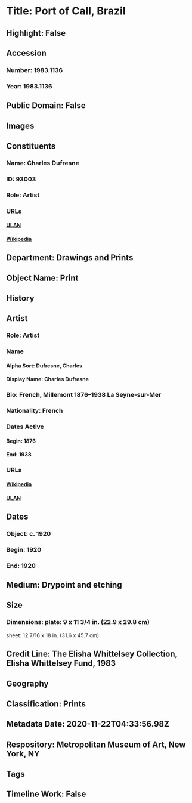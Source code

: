 # Title: Port of Call, Brazil
## Highlight: False
## Accession
### Number: 1983.1136
### Year: 1983.1136
## Public Domain: False
## Images
## Constituents
### Name: Charles Dufresne
### ID: 93003
### Role: Artist
### URLs
#### [ULAN](http://vocab.getty.edu/page/ulan/500005963)
#### [Wikipedia](https://www.wikidata.org/wiki/Q391182)
## Department: Drawings and Prints
## Object Name: Print
## History
## Artist
### Role: Artist
### Name
#### Alpha Sort: Dufresne, Charles
#### Display Name: Charles Dufresne
### Bio: French, Millemont 1876–1938 La Seyne-sur-Mer
### Nationality: French
### Dates Active
#### Begin: 1876
#### End: 1938
### URLs
#### [Wikipedia](https://www.wikidata.org/wiki/Q391182)
#### [ULAN](http://vocab.getty.edu/page/ulan/500005963)
## Dates
### Object: c. 1920
### Begin: 1920
### End: 1920
## Medium: Drypoint and etching
## Size
### Dimensions: plate: 9 x 11 3/4 in. (22.9 x 29.8 cm)
sheet: 12 7/16 x 18 in. (31.6 x 45.7 cm)
## Credit Line: The Elisha Whittelsey Collection, Elisha Whittelsey Fund, 1983
## Geography
## Classification: Prints
## Metadata Date: 2020-11-22T04:33:56.98Z
## Respository: Metropolitan Museum of Art, New York, NY
## Tags
## Timeline Work: False